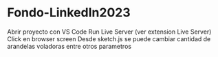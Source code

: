 # Fondo-LinkedIn2023
Abrir proyecto con VS Code
Run Live Server (ver extension Live Server)
Click en browser screen
Desde sketch.js se puede cambiar cantidad de arandelas voladoras entre otros parametros
